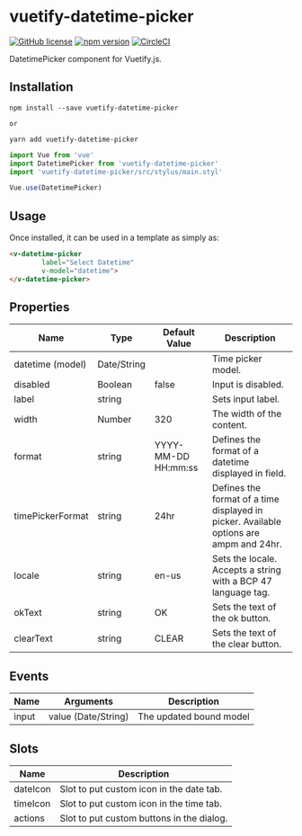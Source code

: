 # vuetify-datetime-picker
[![GitHub license](https://img.shields.io/badge/license-MIT-blue.svg)](https://github.com/darrenfang/vuetify-datetime-picker/blob/master/LICENSE)
[![npm version](https://img.shields.io/npm/v/vuetify-datetime-picker.svg?style=flat)](https://www.npmjs.com/package/vuetify-datetime-picker)
[![CircleCI](https://img.shields.io/circleci/project/github/darrenfang/vuetify-datetime-picker.svg)](https://circleci.com/gh/darrenfang/vuetify-datetime-picker)

DatetimePicker component for Vuetify.js.

## Installation

```shell
npm install --save vuetify-datetime-picker

or

yarn add vuetify-datetime-picker
```

```js
import Vue from 'vue'
import DatetimePicker from 'vuetify-datetime-picker'
import 'vuetify-datetime-picker/src/stylus/main.styl'

Vue.use(DatetimePicker)
```

## Usage

Once installed, it can be used in a template as simply as:

```html
<v-datetime-picker
        label="Select Datetime"
        v-model="datetime">
</v-datetime-picker>
```

## Properties

|        Name        |  Type         |    Default Value    |                         Description                                                    |
| ------------------ | ------------- | ------------------- | -------------------------------------------------------------------------------------- |
| datetime (model)   | Date/String   |                     | Time picker model.                                                                     |
| disabled           | Boolean       | false               | Input is disabled.                                                                     |
| label              | string        |                     | Sets input label.                                                                      |
| width              | Number        | 320                 | The width of the content.                                                              |
| format             | string        | YYYY-MM-DD HH:mm:ss | Defines the format of a datetime displayed in field.                                   |
| timePickerFormat   | string        | 24hr                | Defines the format of a time displayed in picker. Available options are ampm and 24hr. |
| locale             | string        | en-us               | Sets the locale. Accepts a string with a BCP 47 language tag.                          |
| okText             | string        | OK                  | Sets the text of the ok button.                                                        |
| clearText          | string        | CLEAR               | Sets the text of the clear button.                                                     |

## Events

|    Name    |    Arguments           |       Description        |
| -----------| -----------------------| ------------------------ |
| input      | value (Date/String)    | The updated bound model  |

## Slots

|    Name    |       Description                         |
| -----------| ----------------------------------------- |
| dateIcon   | Slot to put custom icon in the date tab.  |
| timeIcon   | Slot to put custom icon in the time tab.  |
| actions    | Slot to put custom buttons in the dialog. |

